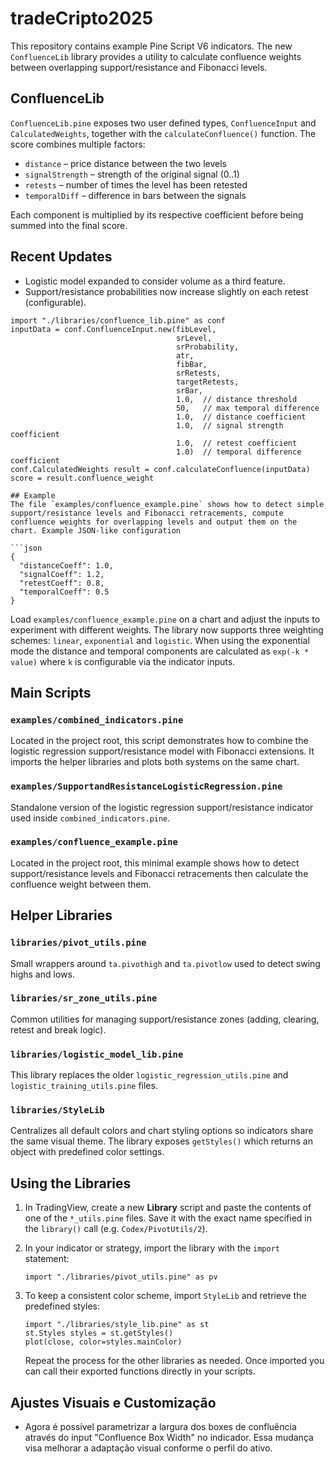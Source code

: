 # tradeCripto2025

This repository contains example Pine Script V6 indicators. The new `ConfluenceLib` library provides a utility to calculate confluence weights between overlapping support/resistance and Fibonacci levels.

## ConfluenceLib
`ConfluenceLib.pine` exposes two user defined types, `ConfluenceInput` and `CalculatedWeights`, together with the `calculateConfluence()` function. The score combines multiple factors:

- `distance` – price distance between the two levels
- `signalStrength` – strength of the original signal (0..1)
- `retests` – number of times the level has been retested
- `temporalDiff` – difference in bars between the signals

Each component is multiplied by its respective coefficient before being summed into the final score.

## Recent Updates

- Logistic model expanded to consider volume as a third feature.
- Support/resistance probabilities now increase slightly on each retest (configurable).

```pinescript
import "./libraries/confluence_lib.pine" as conf
inputData = conf.ConfluenceInput.new(fibLevel,
                                     srLevel,
                                     srProbability,
                                     atr,
                                     fibBar,
                                     srRetests,
                                     targetRetests,
                                     srBar,
                                     1.0,  // distance threshold
                                     50,   // max temporal difference
                                     1.0,  // distance coefficient
                                     1.0,  // signal strength coefficient
                                     1.0,  // retest coefficient
                                     1.0)  // temporal difference coefficient
conf.CalculatedWeights result = conf.calculateConfluence(inputData)
score = result.confluence_weight

## Example
The file `examples/confluence_example.pine` shows how to detect simple support/resistance levels and Fibonacci retracements, compute confluence weights for overlapping levels and output them on the chart. Example JSON-like configuration

```json
{
  "distanceCoeff": 1.0,
  "signalCoeff": 1.2,
  "retestCoeff": 0.8,
  "temporalCoeff": 0.5
}
```

Load `examples/confluence_example.pine` on a chart and adjust the inputs to experiment with different weights.
The library now supports three weighting schemes: `linear`, `exponential` and `logistic`. When using the exponential mode the distance and temporal components are calculated as `exp(-k * value)` where `k` is configurable via the indicator inputs.
## Main Scripts

### `examples/combined_indicators.pine`
Located in the project root, this script demonstrates how to combine the logistic regression support/resistance model with Fibonacci extensions. It imports the helper libraries and plots both systems on the same chart.

### `examples/SupportandResistanceLogisticRegression.pine`
Standalone version of the logistic regression support/resistance indicator used inside `combined_indicators.pine`.

### `examples/confluence_example.pine`
Located in the project root, this minimal example shows how to detect support/resistance levels and Fibonacci retracements then calculate the confluence weight between them.

## Helper Libraries

### `libraries/pivot_utils.pine`
Small wrappers around `ta.pivothigh` and `ta.pivotlow` used to detect swing highs and lows.


### `libraries/sr_zone_utils.pine`
Common utilities for managing support/resistance zones (adding, clearing, retest and break logic).

### `libraries/logistic_model_lib.pine`
This library replaces the older `logistic_regression_utils.pine` and `logistic_training_utils.pine` files.

### `libraries/StyleLib`
Centralizes all default colors and chart styling options so indicators share the same visual theme. The library exposes `getStyles()` which returns an object with predefined color settings.

## Using the Libraries

1. In TradingView, create a new **Library** script and paste the contents of one of the `*_utils.pine` files. Save it with the exact name specified in the `library()` call (e.g. `Codex/PivotUtils/2`).
2. In your indicator or strategy, import the library with the `import` statement:

   ```pinescript
   import "./libraries/pivot_utils.pine" as pv
   ```

3. To keep a consistent color scheme, import `StyleLib` and retrieve the predefined styles:

   ```pinescript
   import "./libraries/style_lib.pine" as st
   st.Styles styles = st.getStyles()
   plot(close, color=styles.mainColor)
   ```

   Repeat the process for the other libraries as needed. Once imported you can call their exported functions directly in your scripts.

## Ajustes Visuais e Customização
- Agora é possível parametrizar a largura dos boxes de confluência através do input "Confluence Box Width" no indicador. Essa mudança visa melhorar a adaptação visual conforme o perfil do ativo.
